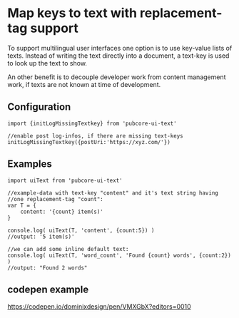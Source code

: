# Map keys to text with replacement-tag support
To support multilingual user interfaces one option is to use key-value lists
of texts. Instead of writing the text directly into a document, a text-key is
used to look up the text to show.

An other benefit is to decouple developer work from content management work,
if texts are not known at time of development.

## Configuration
    import {initLogMissingTextkey} from 'pubcore-ui-text'

    //enable post log-infos, if there are missing text-keys
    initLogMissingTextkey({postUri:'https://xyz.com/'})

## Examples

    import uiText from 'pubcore-ui-text'

    //example-data with text-key "content" and it's text string having
    //one replacement-tag "count":
    var T = {
        content: '{count} item(s)'
    }

    console.log( uiText(T, 'content', {count:5}) )
    //output: '5 item(s)'

    //we can add some inline default text:
    console.log( uiText(T, 'word_count', 'Found {count} words', {count:2}) )
    //output: "Found 2 words"

## codepen example
https://codepen.io/dominixdesign/pen/VMXGbX?editors=0010
